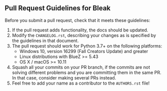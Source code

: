 Pull Request Guidelines for Bleak
---------------------------------

Before you submit a pull request, check that it meets these guidelines:

1. If the pull request adds functionality, the docs should be updated.
2. Modify the `CHANGELOG.rst`, describing your changes as is specified by the
   guidelines in that document.
3. The pull request should work for Python 3.7+ on the following platforms:
    - Windows 10, version 16299 (Fall Creators Update) and greater
    - Linux distributions with BlueZ >= 5.43
    - OS X / macOS >= 10.11
4. Squash all your commits on your PR branch, if the commits are not solving
   different problems and you are committing them in the same PR. In that case,
   consider making several PRs instead.
5. Feel free to add your name as a contributor to the `AUTHORS.rst` file!
